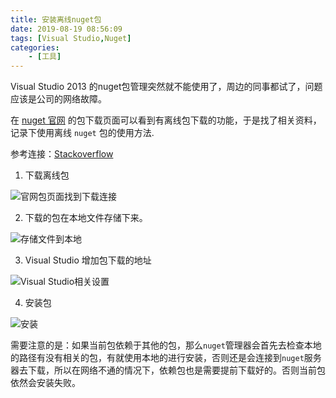 ```yaml
---
title: 安装离线nuget包
date: 2019-08-19 08:56:09
tags: [Visual Studio,Nuget]
categories: 
	- [工具]
---
```


Visual Studio 2013 的nuget包管理突然就不能使用了，周边的同事都试了，问题应该是公司的网络故障。

在 [nuget 官网](https://www.nuget.org/) 的包下载页面可以看到有离线包下载的功能，于是找了相关资料，记录下使用离线 `nuget` 包的使用方法.

参考连接：[Stackoverflow](https://stackoverflow.com/questions/10240029/how-do-i-install-a-nuget-package-nupkg-file-locally)

1. 下载离线包

![官网包页面找到下载连接](1.png)

2. 下载的包在本地文件存储下来。

![存储文件到本地](2.png)

3. Visual Studio 增加包下载的地址

![Visual Studio相关设置](3.png)

4. 安装包

![安装](4.png)

需要注意的是：如果当前包依赖于其他的包，那么`nuget`管理器会首先去检查本地的路径有没有相关的包，有就使用本地的进行安装，否则还是会连接到`nuget`服务器去下载，所以在网络不通的情况下，依赖包也是需要提前下载好的。否则当前包依然会安装失败。
